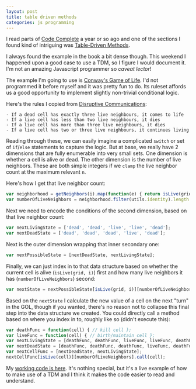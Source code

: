 ```yaml
---
layout: post
title: table driven methods
categories: js programming
---
```


I read parts of [Code Complete](http://www.cc2e.com/Default.aspx) a year
or so ago and one of the sections I found kind of intriguing was
[Table-Driven
Methods](https://www.safaribooksonline.com/library/view/code-complete-second/0735619670/ch18.html).

I always found the example in the book a bit dense though. This weekend
I happened upon a good case to use a TDM, so I figure I would document it.
I'm not an amazing Javascript programmer so _caveat lector_!

The example I'm going to use is [Conway's Game of
Life](https://en.wikipedia.org/wiki/Conway's_Game_of_Life). I'd not
programmed it before myself and it was pretty fun to do. Its ruleset
affords us a good opportunity to implement slightly non-trivial
conditional logic.

Here's the rules I copied from [Disruptive
Communications](http://disruptive-communications.com/conwaylifejavascript/):

```
- If a dead cell has exactly three live neighbours, it comes to life
- If a live cell has less than two live neighbours, it dies
- If a live cell has more than three live neighbours, it dies
- If a live cell has two or three live neighbours, it continues living
```

Reading through these, we can easily imagine a complicated `switch` or set
of `if`/`else` statements to capture the logic. But at base, we really
have 2 dimensions that are fully enumerable into very small sets. One
dimension is whether a cell is alive or dead. The other dimension is the
number of live neighbors. These are both simple integers if we `clamp` the
live neighbor count at the maximum relevant `n`.

Here's how I get that live neighbor count:

```javascript
var neighborhood = getNeighbors(i).map(function(e) { return isLive(grid, e); });
var numberOfLiveNeighbors = neighborhood.filter(utils.identity).length.clamp(0, 4);
```

Next we need to encode the conditions of the second dimension, based on
that live neighbor count:

```javascript
var nextLivingState = ['dead', 'dead', 'live', 'live', 'dead'];
var nextDeadState = ['dead', 'dead', 'dead', 'live', 'dead'];
```

Next is the outer dimension wrapping that inner secondary one:

```javascript
var nextPossibleState = [nextDeadState, nextLivingState];
```

Finally, we can just index in to that data structure based on whether the
current cell is alive (`isLive(grid, i)`) first and how many live
neighbors it has (`numberOfLiveNeighbors`) second:

```javascript
var nextState = nextPossibleState[isLive(grid, i)][numberOfLiveNeighbors];
```

Based on the `nextState` I calculate the new value of a cell on the next
"turn" in the GOL, though if you wanted, there's no reason not to collapse
this final step into the data structure we created. You could directly
call a method based on where you index in to, roughly like so (didn't execute this):

```javascript
var deathFunc = function(cell) { // kill cell };
var liveFunc = function(cell) { // birth/maintain cell };
var nextLivingState = [deathFunc, deathFunc, liveFunc, liveFunc, deathFunc];
var nextDeadState = [deathFunc, deathFunc, deathFunc, liveFunc, deathFunc];
var nextCellFunc = [nextDeadState, nextLivingState];
nextCellFunc[isLive(cell)][numberOfLiveNeighbors].call(cell);
```

My [working code is
here](https://github.com/mooreniemi/life/blob/master/content.js#L141).
It's nothing special, but it's a live example of how to make use of a TDM
and I think it makes the code easier to read and understand.
